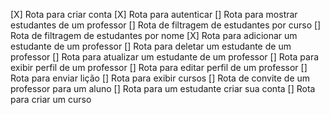 [X] Rota para criar conta
[X] Rota para autenticar
[] Rota para mostrar estudantes de um professor
[] Rota de filtragem de estudantes por curso
[] Rota de filtragem de estudantes por nome
[X] Rota para adicionar um estudante de um professor
[] Rota para deletar um estudante de um professor
[] Rota para atualizar um estudante de um professor
[] Rota para exibir perfil de um professor
[] Rota para editar perfil de um professor
[] Rota para enviar lição
[] Rota para exibir cursos
[] Rota de convite de um professor para um aluno
[] Rota para um estudante criar sua conta
[] Rota para criar um curso
